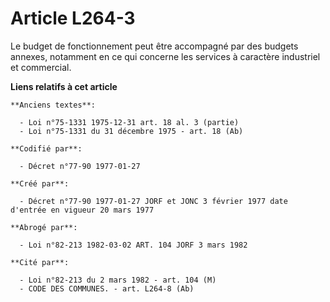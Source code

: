# Article L264-3

Le budget de fonctionnement peut être accompagné par des budgets annexes, notamment en ce qui concerne les services à
caractère industriel et commercial.

**Liens relatifs à cet article**

	**Anciens textes**:

	  - Loi n°75-1331 1975-12-31 art. 18 al. 3 (partie)
	  - Loi n°75-1331 du 31 décembre 1975 - art. 18 (Ab)

	**Codifié par**:

	  - Décret n°77-90 1977-01-27

	**Créé par**:

	  - Décret n°77-90 1977-01-27 JORF et JONC 3 février 1977 date d'entrée en vigueur 20 mars 1977

	**Abrogé par**:

	  - Loi n°82-213 1982-03-02 ART. 104 JORF 3 mars 1982

	**Cité par**:

	  - Loi n°82-213 du 2 mars 1982 - art. 104 (M)
	  - CODE DES COMMUNES. - art. L264-8 (Ab)
